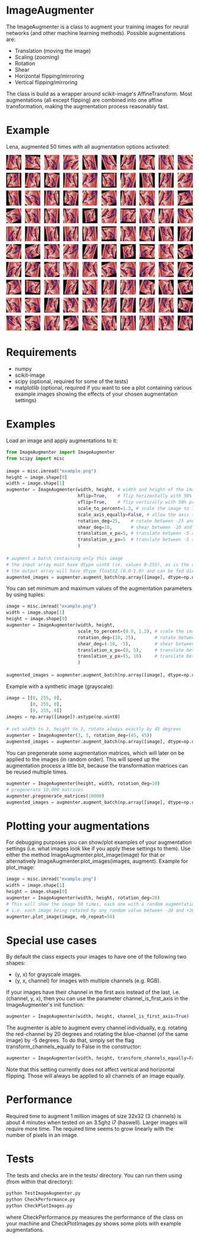 # ImageAugmenter

The ImageAugmenter is a class to augment your training images for neural networks (and other machine learning methods).
Possible augmentations are:
* Translation (moving the image)
* Scaling (zooming)
* Rotation
* Shear
* Horizontal flipping/mirroring
* Vertical flipping/mirroring

The class is build as a wrapper around scikit-image's AffineTransform.
Most augmentations (all except flipping) are combined into one affine transformation, making the augmentation process reasonably fast.

# Example

Lena, augmented 50 times with all augmentation options activated:

![50 augmented versions of Lena](lena_augmented.jpg?raw=true "50 augmented versions of Lena")

# Requirements

* numpy
* scikit-image
* scipy (optional, required for some of the tests)
* matplotlib (optional, required if you want to see a plot containing various example images showing the effects of your chosen augmentation settings)

# Examples

Load an image and apply augmentations to it:

```python
from ImageAugmenter import ImageAugmenter
from scipy import misc

image = misc.imread("example.png")
height = image.shape[0]
width = image.shape[1]
augmenter = ImageAugmenter(width, height, # width and height of the image (must be the same for all images in the batch)
                           hflip=True,    # flip horizontally with 50% probability
                           vflip=True,    # flip vertically with 50% probability
                           scale_to_percent=1.3, # scale the image to 70%-130% of its original size
                           scale_axis_equally=False, # allow the axis to be scaled unequally (e.g. x more than y)
                           rotation_deg=25,    # rotate between -25 and +25 degrees
                           shear_deg=10,       # shear between -10 and +10 degrees
                           translation_x_px=5, # translate between -5 and +5 px on the x-axis
                           translation_y_px=5  # translate between -5 and +5 px on the y-axis
                           )

# augment a batch containing only this image
# the input array must have dtype uint8 (ie. values 0-255), as is the case for scipy's imread()
# the output array will have dtype float32 (0.0-1.0) and can be fed directly into a neural network
augmented_images = augmenter.augment_batch(np.array([image], dtype=np.uint8))
```

You can set minimum and maximum values of the augmentation parameters by using tuples:

```python
image = misc.imread("example.png")
width = image.shape[1]
height = image.shape[0]
augmenter = ImageAugmenter(width, height,
                           scale_to_percent=(0.9, 1.2), # scale the image to 90%-120% of its original size
                           rotation_deg=(10, 25),       # rotate between +10 and +25 degrees
                           shear_deg=(-10, -5),         # shear between -10 and -5 degrees
                           translation_x_px=(0, 5),     # translate between 0 and +5 px on the x-axis
                           translation_y_px=(5, 10)     # translate between +5 and +10 px on the y-axis
                           )

augmented_images = augmenter.augment_batch(np.array([image], dtype=np.uint8))
```

Example with a synthetic image (grayscale):

```python
image = [[0, 255, 0],
         [0, 255, 0],
         [0, 255, 0]]
images = np.array([image]).astype(np.uint8)

# set width to 3, height to 3, rotate always exactly by 45 degrees
augmenter = ImageAugmenter(3, 3, rotation_deg=(45, 45))
augmented_images = augmenter.augment_batch(np.array([image], dtype=np.uint8))
```

You can pregenerate some augmentation matrices, which will later on be applied to the images (in random order).
This will speed up the augmentation process a little bit, because the transformation matrices can be reused multiple times.

```python
augmenter = ImageAugmenter(height, width, rotation_deg=10)
# pregenerate 10,000 matrices
augmenter.pregenerate_matrices(10000)
augmented_images = augmenter.augment_batch(np.array([image], dtype=np.uint8))
```

# Plotting your augmentations

For debugging purposes you can show/plot examples of your augmentation settings (i.e. what images look like if you apply these settings to them).
Use either the method ImageAugmenter.plot_image(image) for that or alternatively ImageAugmenter.plot_images(images, augment).
Example for plot_image:

```python
image = misc.imread("example.png")
width = image.shape[1]
height = image.shape[0]
augmenter = ImageAugmenter(width, height, rotation_deg=20)
# This will show the image 50 times, each one with a random augmentation as defined in the constructor,
# i.e. each image being rotated by any random value between -20 and +20 degrees.
augmenter.plot_image(image, nb_repeat=50)
```

# Special use cases

By default the class expects your images to have one of the following two shapes:
* (y, x) for grayscale images.
* (y, x, channel) for images with multiple channels (e.g. RGB).

If your images have their channel in the first axis instead of the last, i.e. (channel, y, x), then you can use the parameter channel_is_first_axis in the ImageAugmenter's init function:

```python
augmenter = ImageAugmenter(width, height, channel_is_first_axis=True)
```

The augmenter is able to augment every channel individually, e.g. rotating the red-channel by 20 degrees and rotating the blue-channel (of the same image) by -5 degrees.
To do that, simply set the flag transform_channels_equally to False in the constructor:

```python
augmenter = ImageAugmenter(width, height, transform_channels_equally=False)
```

Note that this setting currently does not affect vertical and horizontal flipping.
Those will always be applied to all channels of an image equally.

# Performance

Required time to augment 1 million images of size 32x32 (3 channels) is about 4 minutes when tested on an 3.5ghz i7 (haswell).
Larger images will require more time. The required time seems to grow linearly with the number of pixels in an image.

# Tests

The tests and checks are in the tests/ directory.
You can run them using (from within that directory):

```python
python TestImageAugmenter.py
python CheckPerformance.py
python CheckPlotImages.py
```

where CheckPerformance.py measures the performance of the class on your machine and CheckPlotImages.py shows some plots with example augmentations.
